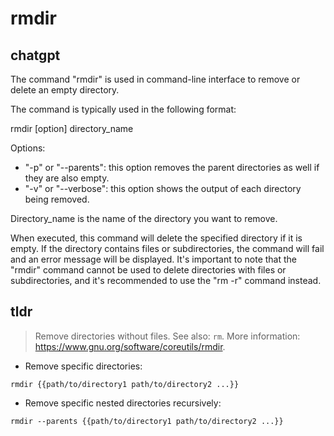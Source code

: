 # rmdir 
## chatgpt 
The command "rmdir" is used in command-line interface to remove or delete an empty directory. 

The command is typically used in the following format: 

rmdir [option] directory_name

Options:
- "-p" or "--parents": this option removes the parent directories as well if they are also empty.
- "-v" or "--verbose": this option shows the output of each directory being removed.

Directory_name is the name of the directory you want to remove.

When executed, this command will delete the specified directory if it is empty. If the directory contains files or subdirectories, the command will fail and an error message will be displayed. It's important to note that the "rmdir" command cannot be used to delete directories with files or subdirectories, and it's recommended to use the "rm -r" command instead. 

## tldr 
 
> Remove directories without files.
> See also: `rm`.
> More information: <https://www.gnu.org/software/coreutils/rmdir>.

- Remove specific directories:

`rmdir {{path/to/directory1 path/to/directory2 ...}}`

- Remove specific nested directories recursively:

`rmdir --parents {{path/to/directory1 path/to/directory2 ...}}`
